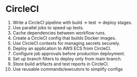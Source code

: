 # CircleCI
 1. Write a CircleCI pipeline with build → test → deploy stages.
 2. Use parallel jobs to speed up tests.
 3. Cache dependencies between workflow runs.
 4. Create a CircleCI config that builds Docker images.
 5. Use CircleCI contexts for managing secrets securely.
 6. Deploy an application to AWS ECS from CircleCI.
 7. Configure job approvals before production deployment.
 8. Set up branch filters to deploy only from main branch.
 9. Store build artifacts and test reports in CircleCI.
 10. Use reusable commands/executors to simplify configs